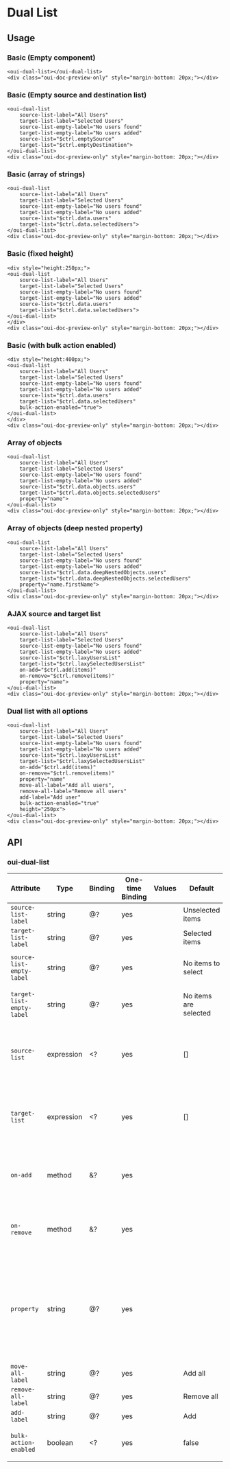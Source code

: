 # Dual List

<component-status cx-design="complete" ux="complete"></component-status>

## Usage

### Basic (Empty component)

```html:preview
<oui-dual-list></oui-dual-list>
<div class="oui-doc-preview-only" style="margin-bottom: 20px;"></div>
```

### Basic (Empty source and destination list)

```html:preview
<oui-dual-list 
    source-list-label="All Users"
    target-list-label="Selected Users"
    source-list-empty-label="No users found"
    target-list-empty-label="No users added"
    source-list="$ctrl.emptySource"
    target-list="$ctrl.emptyDestination">
</oui-dual-list>
<div class="oui-doc-preview-only" style="margin-bottom: 20px;"></div>
```

### Basic (array of strings)

```html:preview
<oui-dual-list 
    source-list-label="All Users"
    target-list-label="Selected Users"
    source-list-empty-label="No users found"
    target-list-empty-label="No users added"
    source-list="$ctrl.data.users"
    target-list="$ctrl.data.selectedUsers">
</oui-dual-list>
<div class="oui-doc-preview-only" style="margin-bottom: 20px;"></div>
```

### Basic (fixed height)

```html:preview
<div style="height:250px;">
<oui-dual-list 
    source-list-label="All Users"
    target-list-label="Selected Users"
    source-list-empty-label="No users found"
    target-list-empty-label="No users added"
    source-list="$ctrl.data.users"
    target-list="$ctrl.data.selectedUsers">
</oui-dual-list>
</div>
<div class="oui-doc-preview-only" style="margin-bottom: 20px;"></div>
```

### Basic (with bulk action enabled)

```html:preview
<div style="height:400px;">
<oui-dual-list 
    source-list-label="All Users"
    target-list-label="Selected Users"
    source-list-empty-label="No users found"
    target-list-empty-label="No users added"
    source-list="$ctrl.data.users"
    target-list="$ctrl.data.selectedUsers"
    bulk-action-enabled="true">
</oui-dual-list>
</div>
<div class="oui-doc-preview-only" style="margin-bottom: 20px;"></div>
```

### Array of objects

```html:preview
<oui-dual-list 
    source-list-label="All Users"
    target-list-label="Selected Users"
    source-list-empty-label="No users found"
    target-list-empty-label="No users added"
    source-list="$ctrl.data.objects.users"
    target-list="$ctrl.data.objects.selectedUsers"
    property="name">
</oui-dual-list>
<div class="oui-doc-preview-only" style="margin-bottom: 20px;"></div>
```

### Array of objects (deep nested property)

```html:preview
<oui-dual-list 
    source-list-label="All Users"
    target-list-label="Selected Users"
    source-list-empty-label="No users found"
    target-list-empty-label="No users added"
    source-list="$ctrl.data.deepNestedObjects.users"
    target-list="$ctrl.data.deepNestedObjects.selectedUsers"
    property="name.firstName">
</oui-dual-list>
<div class="oui-doc-preview-only" style="margin-bottom: 20px;"></div>
```

### AJAX source and target list

```html:preview
<oui-dual-list 
    source-list-label="All Users"
    target-list-label="Selected Users"
    source-list-empty-label="No users found"
    target-list-empty-label="No users added"
    source-list="$ctrl.laxyUsersList"
    target-list="$ctrl.laxySelectedUsersList"
    on-add="$ctrl.add(items)"
    on-remove="$ctrl.remove(items)"
    property="name">
</oui-dual-list>
<div class="oui-doc-preview-only" style="margin-bottom: 20px;"></div>
```

### Dual list with all options

```html:preview
<oui-dual-list 
    source-list-label="All Users"
    target-list-label="Selected Users"
    source-list-empty-label="No users found"
    target-list-empty-label="No users added"
    source-list="$ctrl.laxyUsersList"
    target-list="$ctrl.laxySelectedUsersList"
    on-add="$ctrl.add(items)"
    on-remove="$ctrl.remove(items)"
    property="name"
    move-all-label="Add all users",
    remove-all-label="Remove all users"
    add-label="Add user"
    bulk-action-enabled="true"
    height="250px">
</oui-dual-list>
<div class="oui-doc-preview-only" style="margin-bottom: 20px;"></div>
```


## API

### oui-dual-list

| Attribute           | Type     | Binding | One-time Binding | Values   | Default           | Description         |
| ----                | ----     | ----    | ----             | ----     | ----              | ----                |
| `source-list-label` | string   | @?      | yes              |          | Unselected items  | Source list title   |
| `target-list-label` | string   | @?      | yes              |          | Selected items    | Target list title   |
| `source-list-empty-label` | string   | @?      | yes              |          | No items to select    | Message to show when source list is empty  |
| `target-list-empty-label` | string   | @?      | yes              |          | No items are selected    | Message to show when target list is empty  |
| `source-list` | expression   | <?      | yes             |          | []  | Array of strings, array of objects or promise resolved to array of strings/objects  |
| `target-list` | expression   | <?      | yes             |          | []  | Array of strings, array of objects or promise resolved to array of strings/objects  |
| `on-add`    | method   | &?      | yes             |          |   | Callback method called on moving item from source to target   |
| `on-remove` | method   | &?      | yes             |          |   | Callback method called on moving item from target to source   |
| `property` | string   | @?       | yes             |          |   |  Object property name who's value is to be shown on dula list. Required only if array of objects are used. The value of this property must be unique. |
| `move-all-label`   | string   | @?      | yes              |          | Add all       | Add all link title   |
| `remove-all-label` | string   | @?      | yes              |          | Remove all    | Remove all link title   |
| `add-label` | string   | @?      | yes              |          | Add    | Add title   |
| `bulk-action-enabled` | boolean   | <?      | yes              |          | false    | Shows Add all and Remove all links if set to true   |
